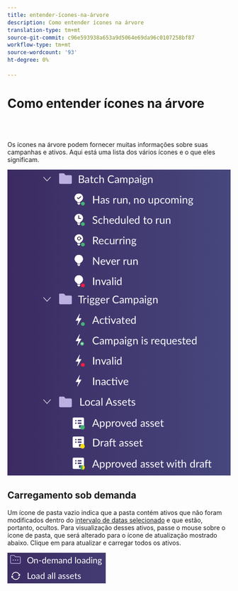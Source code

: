 ```yaml
---
title: entender-ícones-na-árvore
description: Como entender ícones na árvore
translation-type: tm+mt
source-git-commit: c96e593938a653a9d5064e69da96c0107258bf87
workflow-type: tm+mt
source-wordcount: '93'
ht-degree: 0%

---
```



# Como entender ícones na árvore

<br> 

Os ícones na árvore podem fornecer muitas informações sobre suas campanhas e ativos. Aqui está uma lista dos vários ícones e o que eles significam.

![Imagem Um](/help/sky/assets/tree/understanding-icons-in-the-tree/understanding-icons-in-the-tree-1.png)

## Carregamento sob demanda

Um ícone de pasta vazio indica que a pasta contém ativos que não foram modificados dentro do [intervalo de datas selecionado](/help/sky/configuring-the-tree.md) e que estão, portanto, ocultos. Para visualização desses ativos, passe o mouse sobre o ícone de pasta, que será alterado para o ícone de atualização mostrado abaixo. Clique em para atualizar e carregar todos os ativos.

![Imagem dois](/help/sky/assets/tree/understanding-icons-in-the-tree/understanding-icons-in-the-tree-2.png)
